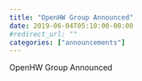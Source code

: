 ```yaml
---
title: "OpenHW Group Announced"
date: 2019-06-04T05:10:00-00:00
#redirect_url: ""
categories: ["announcements"]
---
```


OpenHW Group Announced
